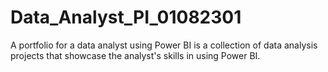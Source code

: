 # Data_Analyst_PI_01082301
A portfolio for a data analyst using Power BI is a collection of data analysis projects that showcase the analyst's skills in using Power BI. 
